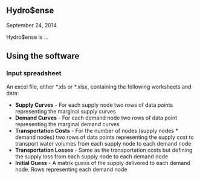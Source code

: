 ## Hydro$ense
September 24, 2014

Hydro$ense is ...

## Using the software

### Input spreadsheet
An excel file, either *.xls or *.xlsx, containing the following worksheets and data:

* **Supply Curves** - For each supply node two rows of data points representing the marginal supply curves
* **Demand Curves** - For each demand node two rows of data point representing the marginal demand curves
* **Transportation Costs** - For the number of nodes (supply nodes * demand nodes) two rows of data points representing the supply cost to transport water volumes from each supply node to each demand node
* **Transportation Losses** - Same as the transportation costs but defining the supply loss from each supply node to each demand node
* **Initial Guess** - A matrix guess of the supply delivered to each demand node. Rows representing each demand node
